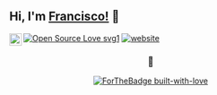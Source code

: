## Hi, I'm [Francisco!](https://fpalcios.com.ar) 👋

  [![Open Source Love svg1](https://badges.frapsoft.com/os/v1/open-source.svg?v=103)](https://github.com/ellerbrock/open-source-badges/)  <a href="www.linkedin.com/in/francisco-palacios1989"><img align="left" alt="" color="blue" width="22px" src="https://cdn.jsdelivr.net/npm/simple-icons@v3/icons/linkedin.svg" /></a>  [![website](https://img.shields.io/badge/Website-2648ff?style=flat-square&logo=google-chrome)](https://fpalacios.com.ar/)

  <!--p > <img src="https://komarev.com/ghpvc/?username=Franzcod&label=Views&color=blue&style=plastic" alt="Franzcod" /> </p-->


<div align="center">

### 🐺
[![ForTheBadge built-with-love](http://ForTheBadge.com/images/badges/built-with-love.svg)](https://GitHub.com/Naereen/)

</div>
